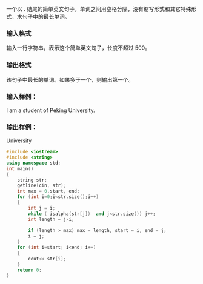 一个以 . 结尾的简单英文句子，单词之间用空格分隔，没有缩写形式和其它特殊形式，求句子中的最长单词。

### 输入格式
输入一行字符串，表示这个简单英文句子，长度不超过 500。

### 输出格式
该句子中最长的单词。如果多于一个，则输出第一个。

### 输入样例：
I am a student of Peking University.
### 输出样例：
University

```c++
#include <iostream>
#include <string>
using namespace std;
int main()
{
    string str;
    getline(cin, str);
    int max = 0,start, end;
    for (int i=0;i<str.size();i++)
    {
        int j = i;
        while ( isalpha(str[j])  and j<str.size()) j++;
        int length = j-i;
      
        if (length > max) max = length, start = i, end = j;
        i = j;
    }
    for (int i=start; i<end; i++)
    {
        cout<< str[i];
    }
    return 0;
}
```
